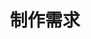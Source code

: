 ---
title: 制作需求
prev:
  text: '活动策划'
  link: '/guide/EFP/event-planning'
next:
  text: '设备清单'
  link: '/guide/EFP/equipment-list'
---